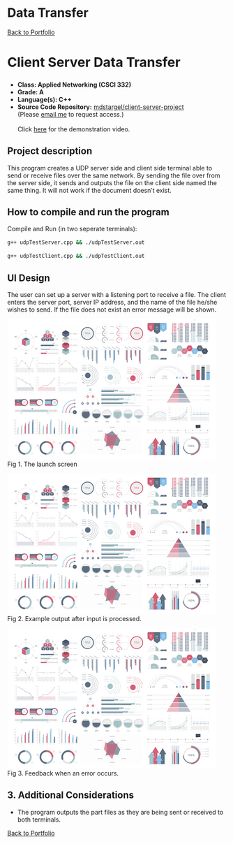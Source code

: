 # Data Transfer

[Back to Portfolio](./)

<h2 style="font-size: 30px">Client Server Data Transfer</h2>

-   **Class: Applied Networking (CSCI 332)** 
-   **Grade: A** 
-   **Language(s): C++** 
-   **Source Code Repository:** [mdstargel/client-server-project](https://github.com/mdstargel/client-server-project)  
    (Please [email me](mailto:mdstargel@csustudent.net?subject=GitHub%20Access%20-%20Client%20Server%20Project) to request access.)
\
\
    Click [here](https://youtu.be/xZHdO_LU_BY/) for the demonstration video.


## Project description

This program creates a UDP server side and client side terminal able to send or receive files over the same network. By sending the file over from the server side, it sends and outputs the file on the client side named the same thing. It will not work if the document doesn’t exist.

## How to compile and run the program

Compile and Run (in two seperate terminals):
```bash
g++ udpTestServer.cpp && ./udpTestServer.out
```

```bash
g++ udpTestClient.cpp && ./udpTestClient.out
```

## UI Design

The user can set up a server with a listening port to receive a file. The client enters the server port, server IP address, and the name of the file he/she wishes to send. If the file does not exist an error message will be shown.

![screenshot](images/dummy_thumbnail.jpg)  
Fig 1. The launch screen

![screenshot](images/dummy_thumbnail.jpg)  
Fig 2. Example output after input is processed.

![screenshot](images/dummy_thumbnail.jpg)  
Fig 3. Feedback when an error occurs.

## 3. Additional Considerations

- The program outputs the part files as they are being sent or received to both terminals.

[Back to Portfolio](./)

